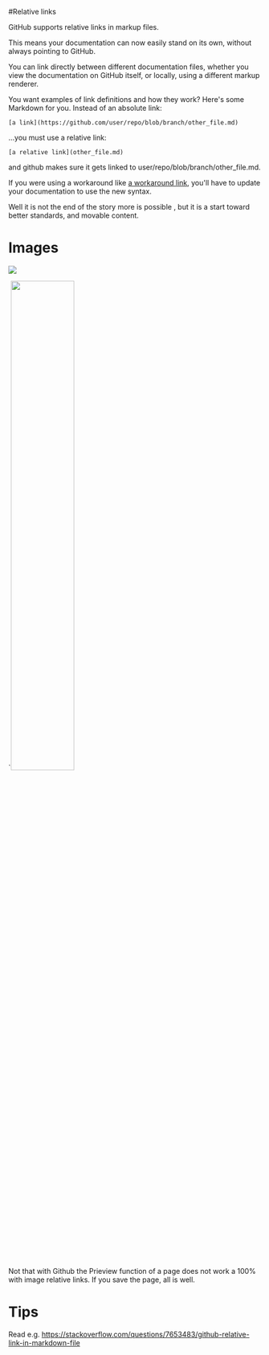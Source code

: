 #Relative links

GitHub supports relative links in markup files. 

This means your documentation can now easily stand on its own, without always pointing to GitHub.

You can link directly between different documentation files, whether you view the documentation on GitHub itself, or locally, using a different markup renderer.

You want examples of link definitions and how they work? Here's some Markdown for you.
Instead of an absolute link:

    [a link](https://github.com/user/repo/blob/branch/other_file.md)

…you must use a relative link:

    [a relative link](other_file.md)

and github makes sure it gets linked to user/repo/blob/branch/other_file.md.

If you were using a workaround like [a workaround link](repo/blob/master/other_file.md), you'll have to update your documentation to use the new syntax.

Well it is not the end of the story more is possible , but it is a start toward better standards, and movable content.

# Images

<img src="../raw/master/photos/mavlab_logo.png" />

  `<img src="../raw/master/photos/mavlab_logo.png" width="50%" />

Not that with Github the Prieview function of a page does not work a 100% with image relative links. If you save the page, all is well.

# Tips
Read e.g.  https://stackoverflow.com/questions/7653483/github-relative-link-in-markdown-file
